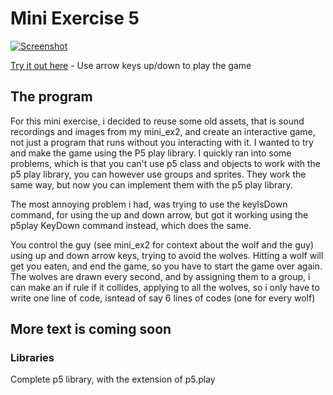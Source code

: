 # Mini Exercise 5
[![Screenshot](https://raw.githubusercontent.com/jduust/mini-ex/master/mini_ex5/screenshot.PNG)](https://rawgit.com/jduust/mini-ex/master/mini_ex5/index.html)

[Try it out here](https://rawgit.com/jduust/mini-ex/master/mini_ex5/index.html) - Use arrow keys up/down to play the game

## The program
For this mini exercise, i decided to reuse some old assets, that is sound recordings and images from my mini_ex2, and create an interactive game, not just a program that runs without you interacting with it. I wanted to try and make the game using the P5 play library. I quickly ran into some problems, which is that you can't use p5 class and objects to work with the p5 play library, you can however use groups and sprites. They work the same way, but now you can implement them with the p5 play library.  

The most annoying problem i had, was trying to use the keyIsDown command, for using the up and down arrow, but got it working using the p5play KeyDown command instead, which does the same. 

You control the guy (see mini_ex2 for context about the wolf and the guy) using up and down arrow keys, trying to avoid the wolves. Hitting a wolf will get you eaten, and end the game, so you have to start the game over again. The wolves are drawn every second, and by assigning them to a group, i can make an if rule if it collides, applying to all the wolves, so i only have to write one line of code, isntead of say 6 lines of codes (one for every wolf)

## More text is coming soon

### Libraries
Complete p5 library, with the extension of p5.play
